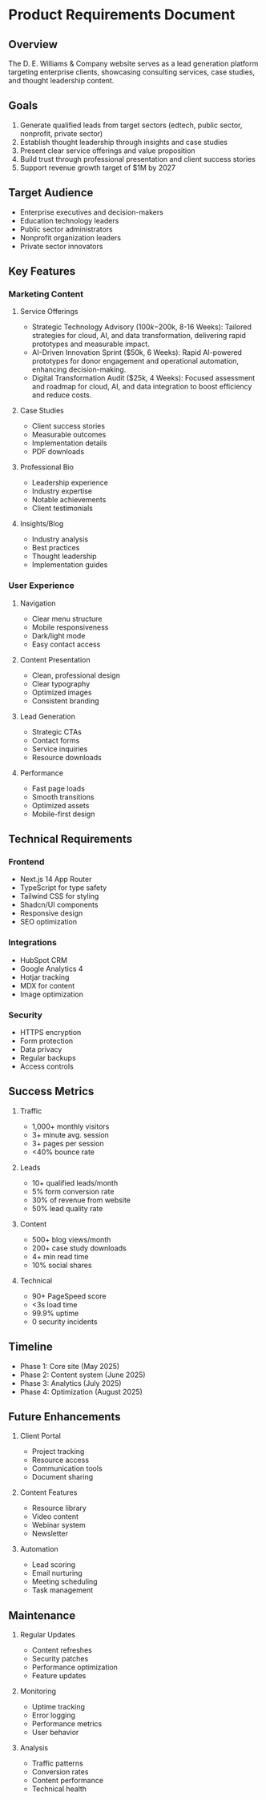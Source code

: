 # Product Requirements Document

## Overview
The D. E. Williams & Company website serves as a lead generation platform targeting enterprise clients, showcasing consulting services, case studies, and thought leadership content.

## Goals
1. Generate qualified leads from target sectors (edtech, public sector, nonprofit, private sector)
2. Establish thought leadership through insights and case studies
3. Present clear service offerings and value proposition
4. Build trust through professional presentation and client success stories
5. Support revenue growth target of $1M by 2027

## Target Audience
- Enterprise executives and decision-makers
- Education technology leaders
- Public sector administrators
- Nonprofit organization leaders
- Private sector innovators

## Key Features

### Marketing Content
1. Service Offerings
   - Strategic Technology Advisory ($100k-$200k, 8-16 Weeks): Tailored strategies for cloud, AI, and data transformation, delivering rapid prototypes and measurable impact.
   - AI-Driven Innovation Sprint ($50k, 6 Weeks): Rapid AI-powered prototypes for donor engagement and operational automation, enhancing decision-making.
   - Digital Transformation Audit ($25k, 4 Weeks): Focused assessment and roadmap for cloud, AI, and data integration to boost efficiency and reduce costs.

2. Case Studies
   - Client success stories
   - Measurable outcomes
   - Implementation details
   - PDF downloads

3. Professional Bio
   - Leadership experience
   - Industry expertise
   - Notable achievements
   - Client testimonials

4. Insights/Blog
   - Industry analysis
   - Best practices
   - Thought leadership
   - Implementation guides

### User Experience
1. Navigation
   - Clear menu structure
   - Mobile responsiveness
   - Dark/light mode
   - Easy contact access

2. Content Presentation
   - Clean, professional design
   - Clear typography
   - Optimized images
   - Consistent branding

3. Lead Generation
   - Strategic CTAs
   - Contact forms
   - Service inquiries
   - Resource downloads

4. Performance
   - Fast page loads
   - Smooth transitions
   - Optimized assets
   - Mobile-first design

## Technical Requirements

### Frontend
- Next.js 14 App Router
- TypeScript for type safety
- Tailwind CSS for styling
- Shadcn/UI components
- Responsive design
- SEO optimization

### Integrations
- HubSpot CRM
- Google Analytics 4
- Hotjar tracking
- MDX for content
- Image optimization

### Security
- HTTPS encryption
- Form protection
- Data privacy
- Regular backups
- Access controls

## Success Metrics
1. Traffic
   - 1,000+ monthly visitors
   - 3+ minute avg. session
   - 3+ pages per session
   - <40% bounce rate

2. Leads
   - 10+ qualified leads/month
   - 5% form conversion rate
   - 30% of revenue from website
   - 50% lead quality rate

3. Content
   - 500+ blog views/month
   - 200+ case study downloads
   - 4+ min read time
   - 10% social shares

4. Technical
   - 90+ PageSpeed score
   - <3s load time
   - 99.9% uptime
   - 0 security incidents

## Timeline
- Phase 1: Core site (May 2025)
- Phase 2: Content system (June 2025)
- Phase 3: Analytics (July 2025)
- Phase 4: Optimization (August 2025)

## Future Enhancements
1. Client Portal
   - Project tracking
   - Resource access
   - Communication tools
   - Document sharing

2. Content Features
   - Resource library
   - Video content
   - Webinar system
   - Newsletter

3. Automation
   - Lead scoring
   - Email nurturing
   - Meeting scheduling
   - Task management

## Maintenance
1. Regular Updates
   - Content refreshes
   - Security patches
   - Performance optimization
   - Feature updates

2. Monitoring
   - Uptime tracking
   - Error logging
   - Performance metrics
   - User behavior

3. Analysis
   - Traffic patterns
   - Conversion rates
   - Content performance
   - Technical health
